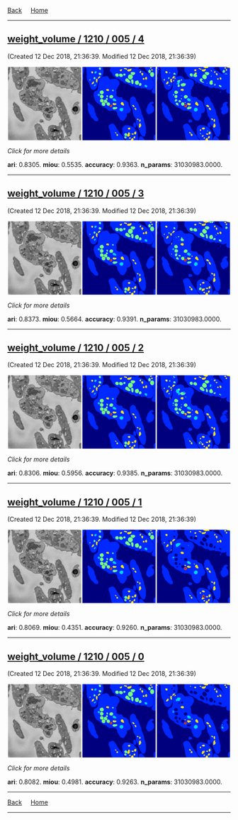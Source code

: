 
[Back](..)&nbsp;&nbsp;&nbsp;&nbsp;&nbsp;[Home](leapmanlab.github.io/snapshots)

---

<div class="summary"><a href="4"><h2>weight_volume / 1210 / 005 / 4</h2></a><p>(Created 12 Dec 2018, 21:36:39. Modified 12 Dec 2018, 21:36:39)
</p><a href="4"><img src="4/media/summary.png" align="center"></a><p>
<i>Click for more details</i>
</p></div>

**ari**: 0.8305. **miou**: 0.5535. **accuracy**: 0.9363. **n_params**: 31030983.0000. 

---

<div class="summary"><a href="3"><h2>weight_volume / 1210 / 005 / 3</h2></a><p>(Created 12 Dec 2018, 21:36:39. Modified 12 Dec 2018, 21:36:39)
</p><a href="3"><img src="3/media/summary.png" align="center"></a><p>
<i>Click for more details</i>
</p></div>

**ari**: 0.8373. **miou**: 0.5664. **accuracy**: 0.9391. **n_params**: 31030983.0000. 

---

<div class="summary"><a href="2"><h2>weight_volume / 1210 / 005 / 2</h2></a><p>(Created 12 Dec 2018, 21:36:39. Modified 12 Dec 2018, 21:36:39)
</p><a href="2"><img src="2/media/summary.png" align="center"></a><p>
<i>Click for more details</i>
</p></div>

**ari**: 0.8306. **miou**: 0.5956. **accuracy**: 0.9385. **n_params**: 31030983.0000. 

---

<div class="summary"><a href="1"><h2>weight_volume / 1210 / 005 / 1</h2></a><p>(Created 12 Dec 2018, 21:36:39. Modified 12 Dec 2018, 21:36:39)
</p><a href="1"><img src="1/media/summary.png" align="center"></a><p>
<i>Click for more details</i>
</p></div>

**ari**: 0.8069. **miou**: 0.4351. **accuracy**: 0.9260. **n_params**: 31030983.0000. 

---

<div class="summary"><a href="0"><h2>weight_volume / 1210 / 005 / 0</h2></a><p>(Created 12 Dec 2018, 21:36:39. Modified 12 Dec 2018, 21:36:39)
</p><a href="0"><img src="0/media/summary.png" align="center"></a><p>
<i>Click for more details</i>
</p></div>

**ari**: 0.8082. **miou**: 0.4981. **accuracy**: 0.9263. **n_params**: 31030983.0000. 

---

[Back](..)&nbsp;&nbsp;&nbsp;&nbsp;&nbsp;[Home](leapmanlab.github.io/snapshots)

---